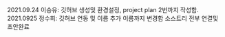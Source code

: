 2021.09.24 이승유: 깃허브 생성및 환경설정, project plan 2번까지 작성함.
2021.0925 정수희: 깃허브 연동 및 이름 추가
이름까지 변경함
소스트리 전부 연결및 초안완료 
